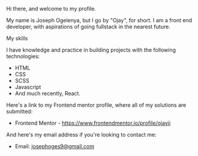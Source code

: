 Hi there, and welcome to my profile.

My name is Joseph Ogelenya, but I go by "Ojay", for short.
I am a front end developer, with aspirations of going fullstack in the nearest future.


My skills

I have knowledge and practice in building projects with the following technologies:
- HTML
- CSS
- SCSS
- Javascript
- And much recently, React.


Here's a link to my Frontend mentor profile, where all of my solutions are submitted:
- Frontend Mentor - https://www.frontendmentor.io/profile/ojayii

And here's my email address if you're looking to contact me:
- Email: josephoges9@gmail.com

